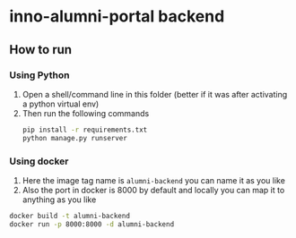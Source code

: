 # inno-alumni-portal backend

## How to run

### Using Python
1. Open a shell/command line in this folder (better if it was after activating a python virtual env)
2. Then run the following commands
    ```bash
    pip install -r requirements.txt
    python manage.py runserver
    ```

### Using docker
1. Here the image tag name is `alumni-backend` you can name it as you like
2. Also the port in docker is 8000 by default and locally you can map it to anything as you like
```bash
docker build -t alumni-backend
docker run -p 8000:8000 -d alumni-backend
```
